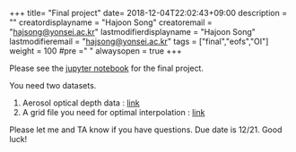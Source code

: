 +++
title= "Final project"
date= 2018-12-04T22:02:43+09:00
description = ""
creatordisplayname = "Hajoon Song"
creatoremail = "hajsong@yonsei.ac.kr"
lastmodifierdisplayname = "Hajoon Song"
lastmodifieremail = "hajsong@yonsei.ac.kr"
tags = ["final","eofs","OI"]
weight = 100
#pre ="<i class='fa fa-edit' ></i> "
alwaysopen = true
+++

Please see the [jupyter notebook](/ATM4110/images/ATM4110_Final.ipynb) for the final project.

You need two datasets.

1. Aerosol optical depth data : [link](/ATM4110/images/AOD_data.npz)
2. A grid file you need for optimal interpolation : [link](/ATM4110/images/grid_data.npz)

Please let me and TA know if you have questions.
Due date is 12/21. Good luck!
